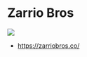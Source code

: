 # Zarrio Bros

[![](https://api.travis-ci.org/ZarrioBros/www.svg?branch=zarrio-bros)](https://api.travis-ci.org/ZarrioBros/www)

- <https://zarriobros.co/>
